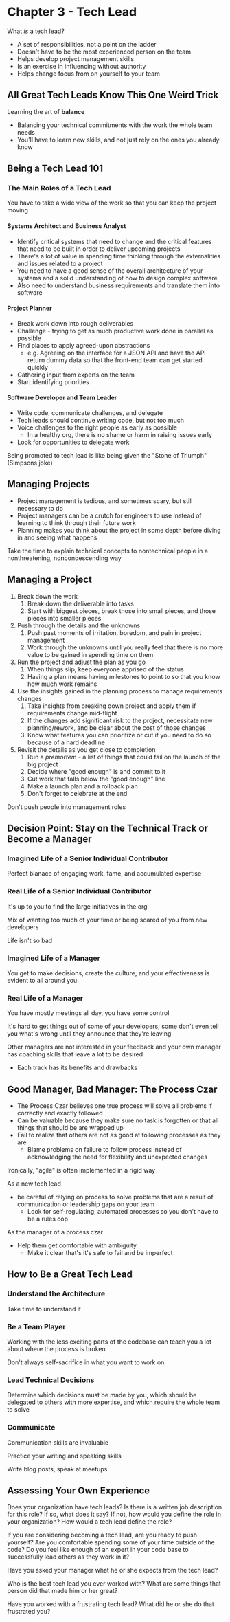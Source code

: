 # Chapter 3 - Tech Lead

What *is* a tech lead?
- A set of responsibilities, not a point on the ladder
- Doesn't have to be the most experienced person on the team
- Helps develop project management skills
- Is an exercise in influencing without authority
- Helps change focus from on yourself to your team

## All Great Tech Leads Know This One Weird Trick

Learning the art of **balance**
- Balancing your technical commitments with the work the whole team needs
- You'll have to learn new skills, and not just rely on the ones you already know

## Being a Tech Lead 101

### The Main Roles of a Tech Lead

You have to take a wide view of the work so that you can keep the project moving

#### Systems Architect and Business Analyst

- Identify critical systems that need to change and the critical features that need to be built in order to deliver upcoming projects
- There's a lot of value in spending time thinking through the externalities and issues related to  a project
- You need to have a good sense of the overall architecture of your systems and a solid understanding of how to design complex software
- Also need to understand business requirements and translate them into software

#### Project Planner

- Break work down into rough deliverables
- Challenge - trying to get as much productive work done in parallel as possible
- Find places to apply agreed-upon abstractions
  - e.g. Agreeing on the interface for a JSON API and have the API return dummy data so that the front-end team can get started quickly
- Gathering input from experts on the team
- Start identifying priorities

#### Software Developer and Team Leader

- Write code, communicate challenges, and delegate
- Tech leads should continue writing code, but not too much
- Voice challenges to the right people as early as possible
  - In a healthy org, there is no shame or harm in raising issues early
- Look for opportunities to delegate work

Being promoted to tech lead is like being given the "Stone of Triumph" (Simpsons joke)

## Managing Projects

- Project management is tedious, and sometimes scary, but still necessary to do
- Project managers can be a crutch for engineers to use instead of learning to think through their future work
- Planning makes you think about the project in some depth before diving in and seeing what happens

Take the time to explain technical concepts to nontechnical people in a nonthreatening, noncondescending way

## Managing a Project

1) Break down the work
   1) Break down the deliverable into tasks
   2) Start with biggest pieces, break those into small pieces, and those pieces into smaller pieces
2) Push through the details and the unknowns
   1) Push past moments of irritation, boredom, and pain in project management
   2) Work through the unknowns until you really feel that there is no more value to be gained in spending time on them
3) Run the project and adjust the plan as you go
   1) When things slip, keep everyone apprised of the status
   2) Having a plan means having milestones to point to so that you know how much work remains
4) Use the insights gained in the planning process to manage requirements changes
   1) Take insights from breaking down project and apply them if requirements change mid-flight
   2) If the changes add significant risk to the project, necessitate new planning/rework, and be clear about the cost of those changes
   3) Know what features you can prioritize or cut if you need to do so because of a hard deadline
5) Revisit the details as you get close to completion
   1) Run a *premortem* - a list of things that could fail on the launch of the big project
   2) Decide where "good enough" is and commit to it
   3) Cut work that falls below the "good enough" line
   4) Make a launch plan and a rollback plan
   5) Don't forget to celebrate at the end

Don't push people into management roles

## Decision Point: Stay on the Technical Track or Become a Manager

### Imagined Life of a Senior Individual Contributor

Perfect blanace of engaging work, fame, and accumulated expertise

### Real Life of a Senior Individual Contributor

It's up to you to find the large initiatives in the org

Mix of wanting too much of your time or being scared of you from new developers

Life isn't so bad

### Imagined Life of a Manager

You get to make decisions, create the culture, and your effectiveness is evident to all around you

### Real Life of a Manager

You have mostly meetings all day, you have some control

It's hard to get things out of some of your developers; some don't even tell you what's wrong until they announce that they're leaving

Other managers are not interested in your feedback and your own manager has coaching skills that leave a lot to be desired

- Each track has its benefits and drawbacks

## Good Manager, Bad Manager: The Process Czar

- The Process Czar believes one true process will solve all problems if correctly and exactly followed
- Can be valuable because they make sure no task is forgotten or that all things that should be are wrapped up
- Fail to realize that others are not as good at following processes as they are
  - Blame problems on failure to follow process instead of acknowledging the need for flexibility and unexpected changes

Ironically, "agile" is often implemented in a rigid way

As a new tech lead
- be careful of relying on process to solve problems that are a result of communication or leadership gaps on your team
  - Look for self-regulating, automated processes so you don't have to be a rules cop

As the manager of a process czar
- Help them get comfortable with ambiguity
  - Make it clear that's it's safe to fail and be imperfect

## How to Be a Great Tech Lead

### Understand the Architecture

Take time to understand it

### Be a Team Player

Working with the less exciting parts of the codebase can teach you a lot about where the process is broken

Don't always self-sacrifice in what you want to work on

### Lead Technical Decisions

Determine which decisions must be made by you, which should be delegated to others with more expertise, and which require the whole team to solve

### Communicate

Communication skills are invaluable

Practice your writing and speaking skills

Write blog posts, speak at meetups

## Assessing Your Own Experience

Does your organization have tech leads? Is there is a written job description for this role? If so, what does it say? If not, how would you define the role in your organization? How would a tech lead define the role?

If you are considering becoming a tech lead, are you ready to push yourself? Are you comfortable spending some of your time outside of the code? Do you feel like enough of an expert in your code base to successfully lead others as they work in it?

Have you asked your manager what he or she expects from the tech lead?

Who is the best tech lead you ever worked with? What are some things that person did that made him or her great?

Have you worked with a frustrating tech lead? What did he or she do that frustrated you?